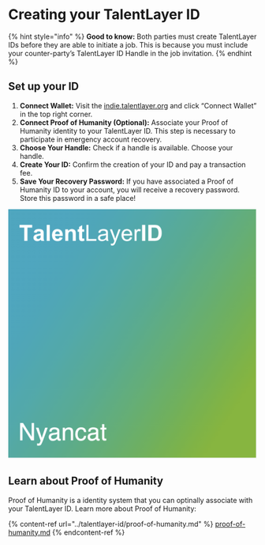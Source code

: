 # Creating your TalentLayer ID

{% hint style="info" %}
**Good to know:** Both parties must create TalentLayer IDs before they are able to initiate a job. This is because you must include your counter-party’s TalentLayer ID Handle in the job invitation.
{% endhint %}

## Set up your ID

1. **Connect Wallet:** Visit the [indie.talentlayer.org](http://indie.talentlayer.org) and click “Connect Wallet” in the top right corner.
2. **Connect Proof of Humanity (Optional):** Associate your Proof of Humanity identity to your TalentLayer ID. This step is necessary to participate in emergency account recovery.
3. **Choose Your Handle:** Check if a handle is available. Choose your handle.
4. **Create Your ID:** Confirm the creation of your ID and pay a transaction fee.
5. **Save Your Recovery Password:** If you have associated a Proof of Humanity ID to your account, you will receive a recovery password. Store this password in a safe place!

![An example of the NFT image of TalentLayer ID with the handle "@Nyancat"](../.gitbook/assets/unknown1.png)

## Learn about Proof of Humanity

Proof of Humanity is a identity system that you can optinally associate with your TalentLayer ID. Learn more about Proof of Humanity:&#x20;

{% content-ref url="../talentlayer-id/proof-of-humanity.md" %}
[proof-of-humanity.md](../talentlayer-id/proof-of-humanity.md)
{% endcontent-ref %}
